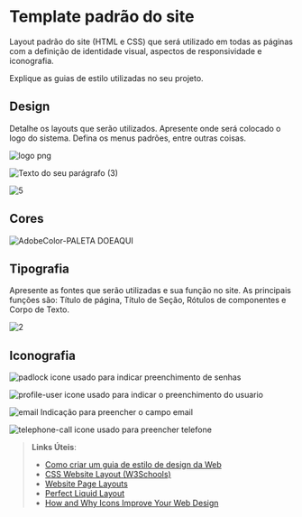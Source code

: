 # Template padrão do site

Layout padrão do site (HTML e CSS) que será utilizado em todas as páginas com a definição de identidade visual, aspectos de responsividade e iconografia.

Explique as guias de estilo utilizadas no seu projeto.

## Design

Detalhe os layouts que serão utilizados. Apresente onde será colocado o logo do sistema. Defina os menus padrões, entre outras coisas.

![logo png](https://github.com/ICEI-PUC-Minas-PMV-SI/pmv-si-2023-2-pe1-t2-doeaqui/assets/143445321/5832c79a-b7b0-4c6d-b5ed-3b95a071d735)


![Texto do seu parágrafo (3)](https://github.com/ICEI-PUC-Minas-PMV-SI/pmv-si-2023-2-pe1-t2-doeaqui/assets/143445321/8a223f58-13f5-4410-969c-98ce714800c5)

![5](https://github.com/ICEI-PUC-Minas-PMV-SI/pmv-si-2023-2-pe1-t2-doeaqui/assets/143445321/f6641d27-bf2b-4bf5-9384-99ea57926ffd)


## Cores
![AdobeColor-PALETA DOEAQUI](https://github.com/ICEI-PUC-Minas-PMV-SI/pmv-si-2023-2-pe1-t2-doeaqui/assets/142449392/fda5e8ce-3e8e-49e7-b020-bff021e35492)



## Tipografia

Apresente as fontes que serão utilizadas e sua função no site. As principais funções são: Título de página, Título de Seção, Rótulos de componentes e Corpo de Texto.

![2](https://github.com/ICEI-PUC-Minas-PMV-SI/pmv-si-2023-2-pe1-t2-doeaqui/assets/143445321/2864e6a1-baa1-4281-9014-a1f6fcf74d3b)


## Iconografia

![padlock](https://github.com/ICEI-PUC-Minas-PMV-SI/pmv-si-2023-2-pe1-t2-doeaqui/assets/142449392/122c4374-e37e-4b3c-9b33-0ce3dc3b32e7)
icone usado para indicar preenchimento de senhas

![profile-user](https://github.com/ICEI-PUC-Minas-PMV-SI/pmv-si-2023-2-pe1-t2-doeaqui/assets/142449392/6ff52ca2-364c-4e1f-b7f3-c50cf3dcd61c)
icone usado para indicar o preenchimento do usuario

![email](https://github.com/ICEI-PUC-Minas-PMV-SI/pmv-si-2023-2-pe1-t2-doeaqui/assets/142449392/3c333436-cdbb-4160-88e4-93f6a3c64ca6)
Indicação para preencher o campo email

![telephone-call](https://github.com/ICEI-PUC-Minas-PMV-SI/pmv-si-2023-2-pe1-t2-doeaqui/assets/142449392/aa23ec93-9a11-4265-afc3-8f7680d88a98)
icone usado para preencher telefone 


> **Links Úteis**:
>
> -  [Como criar um guia de estilo de design da Web](https://edrodrigues.com.br/blog/como-criar-um-guia-de-estilo-de-design-da-web/#)
> - [CSS Website Layout (W3Schools)](https://www.w3schools.com/css/css_website_layout.asp)
> - [Website Page Layouts](http://www.cellbiol.com/bioinformatics_web_development/chapter-3-your-first-web-page-learning-html-and-css/website-page-layouts/)
> - [Perfect Liquid Layout](https://matthewjamestaylor.com/perfect-liquid-layouts)
> - [How and Why Icons Improve Your Web Design](https://usabilla.com/blog/how-and-why-icons-improve-you-web-design/)
